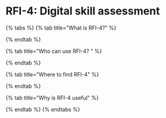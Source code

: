 # RFI-4: Digital skill assessment

{% tabs %}
{% tab title="What is RFI-4?" %}

{% endtab %}

{% tab title="Who can use RFI-4? " %}

{% endtab %}

{% tab title="Where to find RFI-4" %}

{% endtab %}

{% tab title="Why is RFI-4 useful" %}

{% endtab %}
{% endtabs %}
